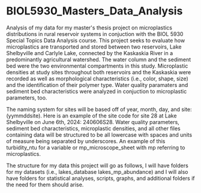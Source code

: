 # BIOL5930_Masters_Data_Analysis

Analysis of my data for my master's thesis project on microplastics 
distributions in rural reservoir systems in conjuction with the BIOL 5930 
Special Topics Data Analysis course. This project seeks to evaluate how
microplastics are transported and stored between two reservoirs, Lake 
Shelbyville and Carlyle Lake, connected by the Kaskaskia River in a 
predominantly agricultural watershed. The water column and the sediment bed were
the two environmental compartments in this study. Microplastic densities at 
study sites throughout both reservoirs and the Kaskaskia were recorded as well 
as morphological characteristics (i.e., color, shape, size) and the 
identification of their polymer type. Water quality paramaters and sediment
bed characteristics were analyzed in conjuction to microplastic parameters, too.

The naming system for sites will be based off of year, month, day, and site: 
(yymmddsite). Here is an example of the site code for site 28 at Lake
Shelbyville on June 6th, 2024: 240606S28. Water quality parameters, sediment bed
characteristics, microplastic densities, and all other files containing data 
will be structured to be all lowercase with spaces and units of measure being 
separated by underscores. An example of this turbidity_ntu for a variable or 
mp_microscope_sheet with mp referring to microplastics. 

The structure for my data this project will go as follows, I will have folders 
for my datasets (i.e., lakes_database lakes_mp_abundance) and I will also have
folders for statistical analyses, scripts, graphs, and additional folders if the
need for them should arise. 

